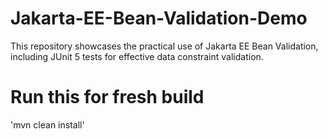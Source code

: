 # Jakarta-EE-Bean-Validation-Demo

This repository showcases the practical use of Jakarta EE Bean Validation, including JUnit 5 tests for effective data constraint validation. 

# Run this for fresh build
'mvn clean install'
